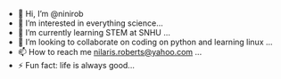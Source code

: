 - 👋 Hi, I’m @ninirob
- 👀 I’m interested in everything science...
- 🌱 I’m currently learning STEM at SNHU ...
- 💞️ I’m looking to collaborate on coding on python and learning linux ...
- 📫 How to reach me nilaris.roberts@yahoo.com ...
- ⚡ Fun fact: life is always good...

<!---
ninirob/ninirob is a ✨ special ✨ repository because its `README.md` (this file) appears on your GitHub profile.
You can click the Preview link to take a look at your changes.
--->
